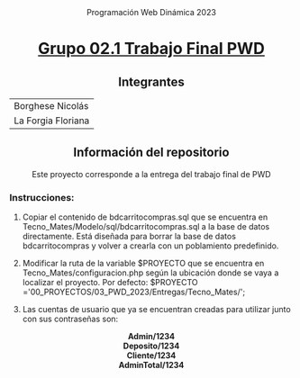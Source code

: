 <div align="center">
Programación Web Dinámica 2023

# <a href="00_PROYECTOS/03_PWD_2023/Entregas/Tecno_Mates/index.php">Grupo 02.1 Trabajo Final PWD</a>

## Integrantes

<table>
    <tr>
        <td>Borghese Nicolás</td>
    </tr>
    <tr>
        <td>La Forgia Floriana</td>
    </tr>
</table>

## Información del repositorio

Este proyecto corresponde a la entrega del trabajo final de PWD
</div>

### Instrucciones:
1. Copiar el contenido de bdcarritocompras.sql que se encuentra en Tecno_Mates/Modelo/sql/bdcarritocompras.sql a la base de datos directamente.
Está diseñada para borrar la base de datos bdcarritocompras y volver a crearla con un poblamiento predefinido.

2. Modificar la ruta de la variable $PROYECTO que se encuentra en Tecno_Mates/configuracion.php según la ubicación donde se vaya a localizar el proyecto.
Por defecto: $PROYECTO ='00_PROYECTOS/03_PWD_2023/Entregas/Tecno_Mates/';

3. Las cuentas de usuario que ya se encuentran creadas para utilizar junto con sus contraseñas son:

<div align="center">
    <b>Admin/1234</b><br>
    <b>Deposito/1234</b><br>
    <b>Cliente/1234</b><br>
    <b>AdminTotal/1234</b>
<div>
